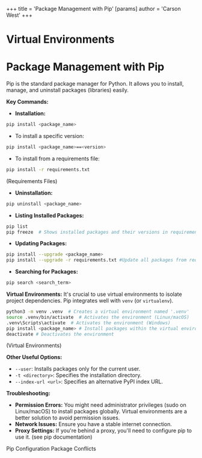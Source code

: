 +++
 title = 'Package Management with Pip'
[params]
	author = 'Carson West'
+++
# Virtual Environments
# Package Management with Pip 
Pip is the standard package manager for Python.  It allows you to install, manage, and uninstall packages (libraries) easily.

**Key Commands:**

* **Installation:**
```bash
pip install <package_name>
```
   * To install a specific version:
   ```bash
   pip install <package_name>==<version>
   ```
   * To install from a requirements file:
   ```bash
   pip install -r requirements.txt
   ```
   (Requirements Files)

* **Uninstallation:**
```bash
pip uninstall <package_name>
```

* **Listing Installed Packages:**
```bash
pip list
pip freeze  # Shows installed packages and their versions in requirements format.
```

* **Updating Packages:**
```bash
pip install --upgrade <package_name>
pip install --upgrade -r requirements.txt #Update all packages from requirements.txt
```

* **Searching for Packages:**
```bash
pip search <search_term>
```


**Virtual Environments:**  It's crucial to use virtual environments to isolate project dependencies.  Pip integrates well with `venv` (or `virtualenv`).

```bash
python3 -m venv .venv  # Creates a virtual environment named '.venv'
source .venv/bin/activate  # Activates the environment (Linux/macOS)
.venv\Scripts\activate  # Activates the environment (Windows)
pip install <package_name> # Install packages within the virtual environment
deactivate # Deactivates the environment
```
(Virtual Environments)


**Other Useful Options:**

* `--user`: Installs packages only for the current user.
* `-t <directory>`: Specifies the installation directory.
* `--index-url <url>`: Specifies an alternative PyPI index URL.


**Troubleshooting:**

* **Permission Errors:** You might need administrator privileges (sudo on Linux/macOS) to install packages globally.  Virtual environments are a better solution to avoid permission issues.
* **Network Issues:** Ensure you have a stable internet connection.
* **Proxy Settings:** If you're behind a proxy, you'll need to configure pip to use it. (see pip documentation)


Pip Configuration
Package Conflicts

